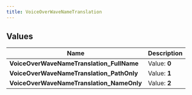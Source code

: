 ```yaml
---
title: VoiceOverWaveNameTranslation
---
```


## Values
| Name | Description |
| ---- | ----------- |
| **VoiceOverWaveNameTranslation_FullName** | Value: **0** |
| **VoiceOverWaveNameTranslation_PathOnly** | Value: **1** |
| **VoiceOverWaveNameTranslation_NameOnly** | Value: **2** |

